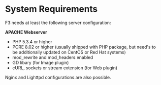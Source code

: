 # System Requirements

F3 needs at least the following server configuration:

**APACHE Webserver**

* PHP 5.3.4 or higher
* PCRE 8.02 or higher (usually shipped with PHP package, but need's to be additionally updated on CentOS or Red Hat systems)
* mod_rewrite and mod_headers enabled
* GD libary (for Image plugin)
* cURL, sockets or stream extension (for Web plugin)

Nginx and Lighttpd configurations are also possible.